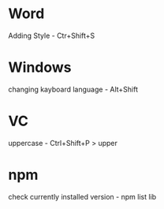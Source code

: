 # Word
Adding Style - Ctr+Shift+S
# Windows 
changing kayboard language - Alt+Shift
# VC
uppercase - Ctrl+Shift+P > upper
# npm
check currently installed version - npm list lib